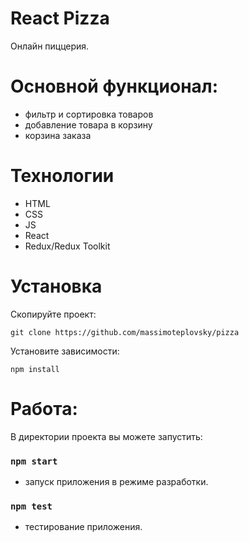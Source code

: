 # React Pizza
Онлайн пиццерия.

# Основной функционал:
- фильтр и сортировка товаров
- добавление товара в корзину
- корзина заказа

# Технологии
- HTML
- CSS
- JS
- React
- Redux/Redux Toolkit

# Установка
 Cкопируйте проект: 
 
 ```
 git clone https://github.com/massimoteplovsky/pizza
 ```
 
 Установите зависимости: 
 
 ```
 npm install
 ```

# Работа:
В директории проекта вы можете запустить:

### `npm start`
 - запуск приложения в режиме разработки.

### `npm test`
 - тестирование приложения.
